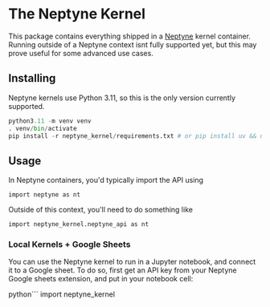 # The Neptyne Kernel

This package contains everything shipped in a [Neptyne](https://neptyne.com) kernel container. Running outside of a Neptyne context isnt fully supported yet, but this may prove useful for some advanced use cases.

## Installing

Neptyne kernels use Python 3.11, so this is the only version currently supported.

```python
python3.11 -m venv venv
. venv/bin/activate
pip install -r neptyne_kernel/requirements.txt # or pip install uv && uv pip install -r neptyne_kernel/requirements.txt
```

## Usage

In Neptyne containers, you'd typically import the API using

```
import neptyne as nt
```

Outside of this context, you'll need to do something like

```
import neptyne_kernel.neptyne_api as nt
```

### Local Kernels + Google Sheets

You can use the Neptyne kernel to run in a Jupyter notebook, and connect it to a Google sheet. To do so, first get an API key from your Neptyne Google sheets extension, and put in your notebook cell:

python```
import neptyne_kernel
```

